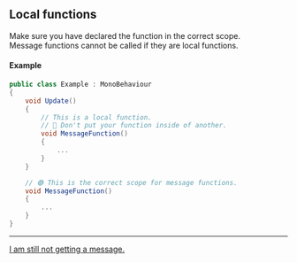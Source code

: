 ## Local functions

Make sure you have declared the function in the correct scope.  
Message functions cannot be called if they are local functions.

#### Example  
```csharp
public class Example : MonoBehaviour
{
    void Update()
    {
        // This is a local function.
        // 🔴 Don't put your function inside of another.
        void MessageFunction()
        {
            ...
        }
    }

    // 🟢 This is the correct scope for message functions.
    void MessageFunction()
    {
        ...
    }
}
```

---
[I am still not getting a message.](5%202D%20Collision%20Matrix.md)
